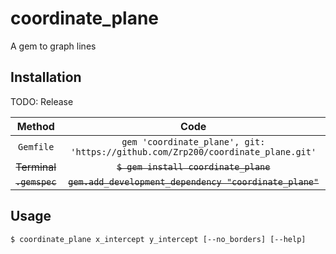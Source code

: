 # coordinate_plane
A gem to graph lines
## Installation
TODO: Release

| Method |Code|
|:------:|:---------:|
|`Gemfile`|`gem 'coordinate_plane', git: 'https://github.com/Zrp200/coordinate_plane.git'`
|<strike>Terminal|<strike>`$ gem install coordinate_plane`|
|<strike>`.gemspec`|<strike>`gem.add_development_dependency "coordinate_plane"`
## Usage
`$ coordinate_plane x_intercept y_intercept [--no_borders] [--help]`
